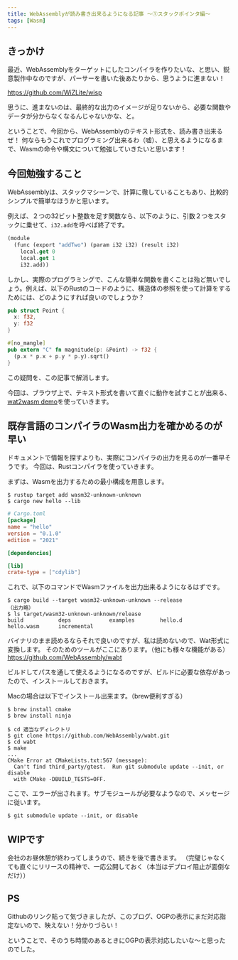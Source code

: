 ```yaml
---
title: WebAssemblyが読み書き出来るようになる記事 〜①スタックポインタ編〜
tags: [Wasm]
---
```


## きっかけ
最近、WebAssemblyをターゲットにしたコンパイラを作りたいな、と思い、鋭意製作中なのですが、パーサーを書いた後あたりから、思うように進まない！

https://github.com/WiZLite/wisp

思うに、進まないのは、最終的な出力のイメージが足りないから、必要な関数やデータが分からなくなるんじゃないかな、と。

ということで、今回から、WebAssemblyのテキスト形式を、読み書き出来るぜ！ 何ならもうこれでプログラミング出来るわ（嘘）、と思えるようになるまで、Wasmの命令や構文について勉強していきたいと思います！

## 今回勉強すること
WebAssemblyは、スタックマシーンで、計算に徹していることもあり、比較的シンプルで簡単なほうかと思います。

例えば、２つの32ビット整数を足す関数なら、以下のように、引数２つをスタックに乗せて、`i32.add`を呼べば終了です。
```clojure
(module
  (func (export "addTwo") (param i32 i32) (result i32)
    local.get 0
    local.get 1
    i32.add))
```

しかし、実際のプログラミングで、こんな簡単な関数を書くことは殆ど無いでしょう。例えば、以下のRustのコードのように、構造体の参照を使って計算をするためには、どのようにすれば良いのでしょうか？
```rust
pub struct Point {
  x: f32,
  y: f32
}

#[no_mangle]
pub extern "C" fn magnitude(p: &Point) -> f32 {
  (p.x * p.x + p.y * p.y).sqrt()
}
```
この疑問を、この記事で解消します。

今回は、ブラウザ上で、テキスト形式を書いて直ぐに動作を試すことが出来る、[wat2wasm demo](https://webassembly.github.io/wabt/demo/wat2wasm/)を使っていきます。

## 既存言語のコンパイラのWasm出力を確かめるのが早い
ドキュメントで情報を探すよりも、実際にコンパイラの出力を見るのが一番早そうです。
今回は、Rustコンパイラを使っていきます。

まずは、Wasmを出力するための最小構成を用意します。
```
$ rustup target add wasm32-unknown-unknown
$ cargo new hello --lib
```
```toml
# Cargo.toml
[package]
name = "hello"
version = "0.1.0"
edition = "2021"

[dependencies]

[lib]
crate-type = ["cdylib"]
```

これで、以下のコマンドでWasmファイルを出力出来るようになるはずです。
```
$ cargo build --target wasm32-unknown-unknown --release
（出力略）
$ ls target/wasm32-unknown-unknown/release 
build           deps            examples        hello.d         hello.wasm      incremental
```

バイナリのまま読めるならそれで良いのですが、私は読めないので、Wat形式に変換します。
そのためのツールがここにあります。（他にも様々な機能がある）
https://github.com/WebAssembly/wabt

ビルドしてパスを通して使えるようになるのですが、ビルドに必要な依存があったので、インストールしておきます。

Macの場合は以下でインストール出来ます。（brew便利すぎる）
```
$ brew install cmake
$ brew install ninja
```
```
$ cd 適当なディレクトリ
$ git clone https://github.com/WebAssembly/wabt.git
$ cd wabt
$ make
...
CMake Error at CMakeLists.txt:567 (message):
  Can't find third_party/gtest.  Run git submodule update --init, or disable
  with CMake -DBUILD_TESTS=OFF.
```
ここで、エラーが出されます。サブモジュールが必要なようなので、メッセージに従います。
```
$ git submodule update --init, or disable
```


## WIPです
会社のお昼休憩が終わってしまうので、続きを後で書きます。
（完璧じゃなくても直ぐにリリースの精神で、一応公開しておく（本当はデプロイ阻止が面倒なだけ））

## PS
Githubのリンク貼って気づきましたが、このブログ、OGPの表示にまだ対応指定ないので、映えない！分かりづらい！

ということで、そのうち時間のあるときにOGPの表示対応したいな〜と思ったのでした。
